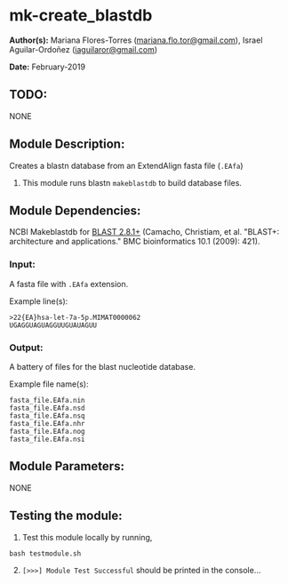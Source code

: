 # mk-create_blastdb
**Author(s):** Mariana Flores-Torres (mariana.flo.tor@gmail.com), Israel Aguilar-Ordoñez (iaguilaror@gmail.com)

**Date:** February-2019

## TODO:
  NONE

## Module Description:
  Creates a blastn database from an ExtendAlign fasta file (`.EAfa`)

1. This module runs blastn `makeblastdb` to build database files.

## Module Dependencies:
  NCBI Makeblastdb for [BLAST 2.8.1+](https://blast.ncbi.nlm.nih.gov/Blast.cgi?CMD=Web&PAGE_TYPE=BlastDocs&DOC_TYPE=Download) (Camacho, Christiam, et al. "BLAST+: architecture and applications." BMC bioinformatics 10.1 (2009): 421).

### Input:
  A fasta file with `.EAfa` extension.

Example line(s):
```
>22{EA}hsa-let-7a-5p.MIMAT0000062
UGAGGUAGUAGGUUGUAUAGUU
```

### Output:
  A battery of files for the blast nucleotide database.

Example file name(s):
```
fasta_file.EAfa.nin
fasta_file.EAfa.nsd
fasta_file.EAfa.nsq
fasta_file.EAfa.nhr
fasta_file.EAfa.nog
fasta_file.EAfa.nsi
```

## Module Parameters:
  NONE

## Testing the module:

1. Test this module locally by running,
```
bash testmodule.sh
```

2. `[>>>] Module Test Successful` should be printed in the console...
